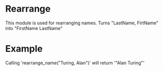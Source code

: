 Rearrange
=========

This module is used for rearranging names.
Turns "LastName, FirtName" into "FirstName LastName"

# Example

Calling 'rearrange_name("Turing, Alan")' will return '"Alan Turing"'
